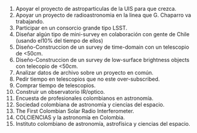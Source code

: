 1. Apoyar el proyecto de astroparticulas de la UIS para que crezca.
2. Apoyar un proyecto de radioastronomia en la linea que G. Chaparro va trabajando.
3. Participar en un consorcio grande tipo LSST.
4. Diseñar algún tipo de mini-survey en colaboración con gente de Chile (usando el10% del tiempo de ellos)
5. Diseño-Construccion de un survey de time-domain con un telescopio de <50cm.
6. Diseño-Construccion de un survey de low-surface brightness objects con telecopio de <50cm.
7. Analizar datos de archivo sobre un proyecto en común.
8. Pedir tiempo en telescopios que no este over-subscribed.
9. Comprar tiempo de telescopios.
10. Construir un observatorio IR/optico.
11. Encuesta de profesionales colombianos en astronomía.
12. Sociedad colombiana de astronomía y ciencias del espacio.
13. The First Colombian Solar Radio Interferometer. 
14. COLCIENCIAS y la astronomía en Colombia.
15. Instituto colombiano de astronomía, astrofísica y ciencias del espacio.

